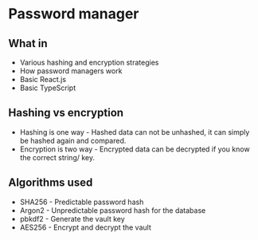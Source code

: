 # Password manager

## What in
* Various hashing and encryption strategies
* How password managers work
* Basic React.js
* Basic TypeScript

## Hashing vs encryption
* Hashing is one way - Hashed data can not be unhashed, it can simply be hashed again and compared.
* Encryption is two way - Encrypted data can be decrypted if you know the correct string/ key.

## Algorithms used
* SHA256 - Predictable password hash
* Argon2 - Unpredictable password hash for the database
* pbkdf2 - Generate the vault key
* AES256 - Encrypt and decrypt the vault